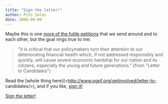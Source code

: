 ```yaml
---
title: "Sign the letter!"
author: Pito Salas
date: 2008-09-09
---
```




Maybe this is one [more of the futile
petitions](<http://www.pgpf.org/getinvolved/letter-to-candidates/>) that we
send around and to each other, but the goal rings true to me:

> "It is critical that our policymakers turn their attention to our  
> deteriorating financial health which, if not addressed responsibly and  
> quickly, will cause severe economic hardship for our nation and its  
> citizens, especially the young and future generations." (from "Letter to
> Candidates")

Read the [whole thing here](<http://www.pgpf.org/getinvolved/letter-to-
candidates/>), and if you like, [sign
it!](<http://www.pgpf.org/getinvolved/letter-to-candidates/#sign>)


[Sign the letter!](None)

